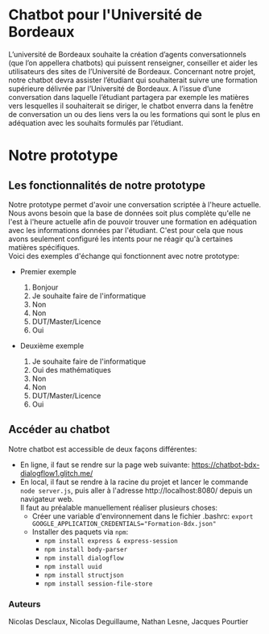 # Chatbot pour l'Université de Bordeaux
L’université de Bordeaux souhaite la création d’agents conversationnels (que l’on appellera chatbots) qui puissent renseigner, conseiller et aider les utilisateurs des sites de l’Université de Bordeaux. Concernant notre projet, notre chatbot devra assister l’étudiant qui souhaiterait suivre une formation supérieure délivrée par l’Université de Bordeaux. A l’issue d’une conversation dans laquelle l’étudiant partagera par exemple les matières vers lesquelles il souhaiterait se diriger, le chatbot enverra dans la fenêtre de conversation un ou des liens vers la ou les formations qui sont le plus en adéquation avec les souhaits formulés par l’étudiant.
# Notre prototype
## Les fonctionnalités de notre prototype
Notre prototype permet d'avoir une conversation scriptée à l'heure actuelle. Nous avons besoin que la base de données soit plus complète qu'elle ne l'est à l'heure actuelle afin de pouvoir trouver une formation en adéquation avec les informations données par l'étudiant. C'est pour cela que nous avons seulement configuré les intents pour ne réagir qu'à certaines matières spécifiques.  
Voici des exemples d'échange qui fonctionnent avec notre prototype:  
* Premier exemple
  1. Bonjour
  2. Je souhaite faire de l'informatique
  3. Non
  4. Non
  5. DUT/Master/Licence
  6. Oui  
       
* Deuxième exemple
  1. Je souhaite faire de l'informatique
  2. Oui des mathématiques
  3. Non
  4. Non
  5. DUT/Master/Licence
  6. Oui

## Accéder au chatbot
Notre chatbot est accessible de deux façons différentes:
* En ligne, il faut se rendre sur la page web suivante: https://chatbot-bdx-dialogflow1.glitch.me/
* En local, il faut se rendre à la racine du projet et lancer le commande `node server.js`, puis aller à l'adresse http://localhost:8080/ depuis un navigateur web.\
Il faut au préalable manuellement réaliser plusieurs choses:
  * Créer une variable d'environnement dans le fichier .bashrc: `export GOOGLE_APPLICATION_CREDENTIALS="Formation-Bdx.json"`
  * Installer des paquets via `npm`:
     * `npm install express & express-session`
     * `npm install body-parser`
     * `npm install dialogflow`
     * `npm install uuid`
     * `npm install structjson`
     * `npm install session-file-store` 

### Auteurs
Nicolas Desclaux, Nicolas Deguillaume, Nathan Lesne, Jacques Pourtier